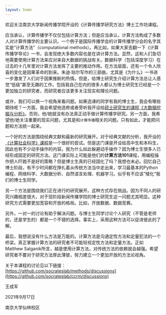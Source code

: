 ```yaml
---
layout: home
---
```



欢迎关注南京大学新闻传播学院开设的《计算传播学研究方法》博士工作坊课程。

应当承认，计算传播学不仅仅包括计算方法；但是应当承认，计算方法构成了多数人对计算传播学的主要认识。一个例子是国际传播学会的计算传播学分会的名字其实是“计算方法”（computational methods）。再比如，如果大家去翻一下《计算传播学导论》一书，会发现绝大多数内容也是在讲计算方法。显然，这和人们急切地需要使用计算方法来应对来自大数据的挑战有关。数据科学（包括深度学习）在过去的十几年里对计算方法发挥了主要的推动作用。在方法层面，还有一个令人欣喜的变化是因果革命的到来。朱迪·珀尔写作的三部曲，尤其是《为什么》一书进一步激发了人们对于因果推断的热情。但是，给博士研究生介绍计算方法总让人感觉“低级”甚至无趣的工作。包括我自己在内的很多人都认为博士研究生已经是一个更加独立的研究者，而研究者应该更多关注现实和理论问题。

或许，我们可以换一个视角来看问题。如果选课的同学有我的博士生，我会有哪些期待呢？一方面，我会希望他选修或者旁听我开设给[硕士研究生的课程《大数据挖掘与分析》](http://chengjun.github.io/mybook)。否则，他/她就没有办法真正动手做计算传播学研究。另一方面，我希望他/她关注重要的现实问题，尤其是和`计算传播`相关的问题。只有如此，才能把问题和方法统一起来。

一个好的方法是围绕经典文献和最新的研究展开。对于经典文献的分析，我开设的[《计算社会科学》课程](https://github.com/socratesacademy/css)是一个很好的尝试。但是这门课是开设给高中生和本科生，因此也有不少动手操作的内容。我为什么如此躲避动手操作？因为博士生很多人已经形成固定的研究方法。这门课实际上可能是他们的**计算方法101**课程，用编程操作把人吓跑不是好的策略？但是博士生真的已经固化了吗？我想也未必。回忆自己博士阶段，有不少时间都在挣扎着从传统方法当中走出来，学习最基本的Python编程、网络科学、大数据分析、自然语言处理、机器学习。似乎有不应该”矮化“我们的博士生同学。

另一个方法是围绕我们正在进行的研究展开。这种方式存在挑战。因为不同人的研究兴趣相差很大，对于现阶段新闻传播学院的博士研究生这一问题尤其明显。这种研究方式需要更加宽容和开放的格局。比如，开放数据、数据竞赛。

另外，一对一的讨论有助于解决问题。与博士生同学讨论个人研究（不管是老师的，还是学生的）都是一个不错的选择。事实上，采用这种方法可以促进彼此的了解。

最后，我想说没有什么方法是万能的。计算方法是沟通定性方法和定量犯法的一个桥梁。真正掌握计算方法的研究者不可能轻视定性方法和定量方法。正如Matthew Salganik所言，越是使用计算方法，对传统方法的依赖就会越强。希望研究者不要对于研究方法厚此薄彼，努力建立一个更加开放的方法论视角。

关于本课程的讨论见以下链接：[https://github.com/socrateslab/methods/discussions](https://github.com/socrateslab/ccrm/discussions)

王成军

2021年9月17日

南京大学仙林校区


